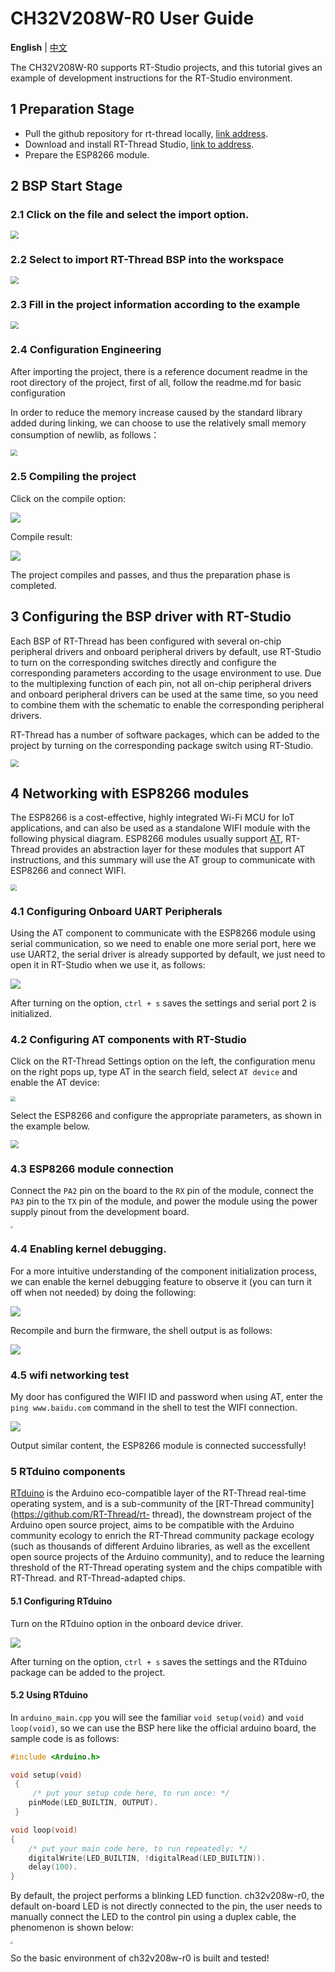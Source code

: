 # CH32V208W-R0 User Guide

**English** | [中文](./CH32V208W-R0上手指南.md)

The CH32V208W-R0 supports RT-Studio projects, and this tutorial gives an example of development instructions for the RT-Studio environment.

## 1 Preparation Stage

- Pull the github repository for rt-thread locally, [link address](https://github.com/RT-Thread/rt-thread).
- Download and install RT-Thread Studio, [link to address](https://www.rt-thread.org/studio.html).
- Prepare the ESP8266 module.

## 2 BSP Start Stage

### 2.1 Click on the file and select the import option.

<img src="./figures_en/1import_en.png" style="zoom:80%;" />

### 2.2 Select to import RT-Thread BSP into the workspace

<img src="./figures_en/2workspace_en.png" style="zoom:80%;" />

<div STYLE="page-break-after: always;"></div>

### 2.3 Fill in the project information according to the example

<img src="./figures_en/3info_en.png" style="zoom:80%;" />

### 2.4 Configuration Engineering

After importing the project, there is a reference document readme in the root directory of the project, first of all, follow the readme.md for basic configuration

In order to reduce the memory increase caused by the standard library added during linking, we can choose to use the relatively small memory consumption of newlib, as follows：

<img src="./figures/13newlib.png" style="zoom:67%;" />

### 2.5 Compiling the project

Click on the compile option:

![](./figures_en/4build_en.png)

Compile result:

![](./figures/5result.png)

The project compiles and passes, and thus the preparation phase is completed.

## 3 Configuring the BSP driver with RT-Studio

Each BSP of RT-Thread has been configured with several on-chip peripheral drivers and onboard peripheral drivers by default, use RT-Studio to turn on the corresponding switches directly and configure the corresponding parameters according to the usage environment to use. Due to the multiplexing function of each pin, not all on-chip peripheral drivers and onboard peripheral drivers can be used at the same time, so you need to combine them with the schematic to enable the corresponding peripheral drivers.

RT-Thread has a number of software packages, which can be added to the project by turning on the corresponding package switch using RT-Studio.

<img src="./figures_en/6pkgs_en.png" style="zoom:80%;" />

## 4 Networking with ESP8266 modules

The ESP8266 is a cost-effective, highly integrated Wi-Fi MCU for IoT applications, and can also be used as a standalone WIFI module with the following physical diagram. ESP8266 modules usually support [AT](https://www.rt-thread.org/document/site/#/rt-thread-version/rt-thread-standard/programming-manual/at/at), RT-Thread provides an abstraction layer for these modules that support AT instructions, and this summary will use the AT group to communicate with ESP8266 and connect WIFI.

<img src="./figures/7esp8266.png" style="zoom:60%;" />

### 4.1 Configuring Onboard UART Peripherals

Using the AT component to communicate with the ESP8266 module using serial communication, so we need to enable one more serial port, here we use UART2, the serial driver is already supported by default, we just need to open it in RT-Studio when we use it, as follows:

![](./figures_en/8setting_en.png)

After turning on the option, `ctrl + s` saves the settings and serial port 2 is initialized.

### 4.2 Configuring AT components with RT-Studio

Click on the RT-Thread Settings option on the left, the configuration menu on the right pops up, type AT in the search field, select `AT device` and enable the AT device: 

<img src="./figures_en/9AT_en.png" style="zoom: 50%;" />

Select the ESP8266 and configure the appropriate parameters, as shown in the example below.

<img src="./figures_en/10wifinfo_en.png" style="zoom:80%;" />

### 4.3 ESP8266 module connection

Connect the `PA2` pin on the board to the `RX` pin of the module, connect the `PA3` pin to the `TX` pin of the module, and power the module using the power supply pinout from the development board.

<img src="./figures/11board.png" style="zoom: 25%;" />

### 4.4 Enabling kernel debugging.

For a more intuitive understanding of the component initialization process, we can enable the kernel debugging feature to observe it (you can turn it off when not needed) by doing the following:

![](./figures_en/12kdebug_en.png)

Recompile and burn the firmware, the shell output is as follows:

![](./figures/14shellinfo.png)

### 4.5 wifi networking test

My door has configured the WIFI ID and password when using AT, enter the `ping www.baidu.com` command in the shell to test the WIFI connection.

![](./figures/15ping.png)

Output similar content, the ESP8266 module is connected successfully!

### 5 RTduino components

[RTduino](https://github.com/Yaochenger/RTduino) is the Arduino eco-compatible layer of the RT-Thread real-time operating system, and is a sub-community of the [RT-Thread community](https://github.com/RT-Thread/rt- thread), the downstream project of the Arduino open source project, aims to be compatible with the Arduino community ecology to enrich the RT-Thread community package ecology (such as thousands of different Arduino libraries, as well as the excellent open source projects of the Arduino community), and to reduce the learning threshold of the RT-Thread operating system and the chips compatible with RT-Thread. and RT-Thread-adapted chips.

#### 5.1 Configuring RTduino

Turn on the RTduino option in the onboard device driver.

![](./figures_en/16rtduino_en.png)

After turning on the option, `ctrl + s` saves the settings and the RTduino package can be added to the project.

#### 5.2 Using RTduino

In `arduino_main.cpp` you will see the familiar `void setup(void)` and `void loop(void)`, so we can use the BSP here like the official arduino board, the sample code is as follows:

```c++
#include <Arduino.h>

void setup(void)
 {
     /* put your setup code here, to run once: */
    pinMode(LED_BUILTIN, OUTPUT).
 }

void loop(void)
{
    /* put your main code here, to run repeatedly: */
    digitalWrite(LED_BUILTIN, !digitalRead(LED_BUILTIN)).
    delay(100).
}

```

 By default, the project performs a blinking LED function. ch32v208w-r0, the default on-board LED is not directly connected to the pin, the user needs to manually connect the LED to the control pin using a duplex cable, the phenomenon is shown below:

<img src="./figures/17led.png" style="zoom: 25%;" />

So the basic environment of ch32v208w-r0 is built and tested!